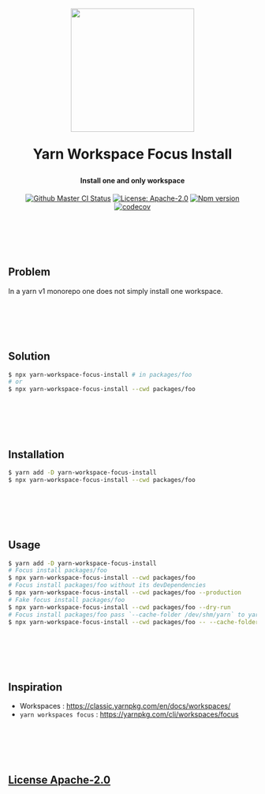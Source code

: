 <h1 align="center">
  <img src="https://github.com/SocialGouv/yarn-workspace-focus-install/raw/master/.github/yarn.png" width="250"/>
  <p align="center">Yarn Workspace Focus Install</p>
  <p align="center" style="font-size: 0.5em">Install one and only workspace</p>
</h1>

<p align="center">
  <a href="https://github.com/SocialGouv/yarn-workspace-focus-install/actions/"><img src="https://github.com/SocialGouv/yarn-workspace-focus-install/workflows/ci/badge.svg" alt="Github Master CI Status"></a>
  <a href="https://opensource.org/licenses/Apache-2.0"><img src="https://img.shields.io/badge/License-Apache--2.0-yellow.svg" alt="License: Apache-2.0"></a>
  <a href="https://www.npmjs.com/package/@socialgouv/yarn-workspace-focus-install"><img src="https://img.shields.io/npm/v/@socialgouv/yarn-workspace-focus-install.svg" alt="Npm version"></a>
  <a href="https://codecov.io/gh/SocialGouv/yarn-workspace-focus-install"><img src="https://codecov.io/gh/SocialGouv/yarn-workspace-focus-install/branch/master/graph/badge.svg" alt="codecov"></a>
</p>

<br>
<br>
<br>
<br>

## Problem

In a yarn v1 monorepo one does not simply install one workspace.

<br>
<br>
<br>
<br>

## Solution

```sh
$ npx yarn-workspace-focus-install # in packages/foo
# or
$ npx yarn-workspace-focus-install --cwd packages/foo
```

<br>
<br>
<br>
<br>

## Installation

```sh
$ yarn add -D yarn-workspace-focus-install
$ npx yarn-workspace-focus-install --cwd packages/foo
```

<br>
<br>
<br>
<br>

## Usage

```sh
$ yarn add -D yarn-workspace-focus-install
# Focus install packages/foo
$ npx yarn-workspace-focus-install --cwd packages/foo
# Focus install packages/foo without its devDependencies
$ npx yarn-workspace-focus-install --cwd packages/foo --production
# Fake focus install packages/foo
$ npx yarn-workspace-focus-install --cwd packages/foo --dry-run
# Focus install packages/foo pass `--cache-folder /dev/shm/yarn` to yarn
$ npx yarn-workspace-focus-install --cwd packages/foo -- --cache-folder /dev/shm/yarn
```

<br>
<br>
<br>
<br>

## Inspiration

- Workspaces : https://classic.yarnpkg.com/en/docs/workspaces/
- `yarn workspaces focus` : https://yarnpkg.com/cli/workspaces/focus

<br>
<br>
<br>
<br>

## [License Apache-2.0](./LICENSE)
